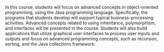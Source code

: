 In this course, students will focus on advanced concepts in object-oriented programming, using the Java programming language. Specifically, the programs that students develop will support typical business-processing activities. Advanced concepts related to using inheritance, polymorphism, and interfaces will be presented in the course. Students will also build applications that utilize graphical user interfaces to process user inputs and outputs and focus on advanced programming concepts, such as recursion, sorting, and the Java collections framework.
